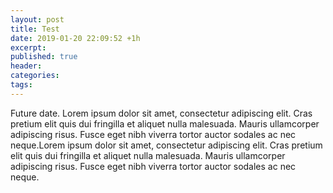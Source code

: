 ```yaml
---
layout: post
title: Test
date: 2019-01-20 22:09:52 +1h
excerpt:
published: true
header:
categories: 
tags: 
---
```

Future date. Lorem ipsum dolor sit amet, consectetur adipiscing elit. Cras pretium elit quis dui fringilla et aliquet nulla malesuada. Mauris ullamcorper adipiscing risus. Fusce eget nibh viverra tortor auctor sodales ac nec neque.Lorem ipsum dolor sit amet, consectetur adipiscing elit. Cras pretium elit quis dui fringilla et aliquet nulla malesuada. Mauris ullamcorper adipiscing risus. Fusce eget nibh viverra tortor auctor sodales ac nec neque. 
